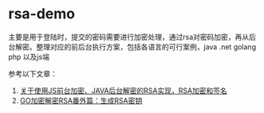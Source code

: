 rsa-demo
========

主要是用于登陆时，提交的密码需要进行加密处理，通过rsa对密码加密，再从后台解密。整理对应的前后台执行方案，包括各语言的可行案例，java .net golang php 以及js端


参考以下文章：
1. [关于使用JS前台加密、JAVA后台解密的RSA实现，RSA加密和签名](http://sosuny.iteye.com/blog/793327)
2. [GO加密解密RSA番外篇：生成RSA密钥](http://blog.studygolang.com/2013/01/go%E5%8A%A0%E5%AF%86%E8%A7%A3%E5%AF%86rsa%E7%95%AA%E5%A4%96%E7%AF%87-%E7%94%9F%E6%88%90rsa%E5%AF%86%E9%92%A5/)